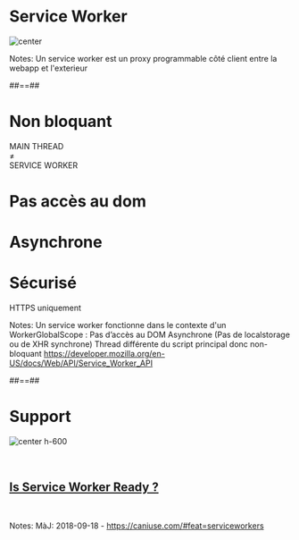 # Service Worker

![center](./assets/images/service_worker_explain.svg)

Notes: Un service worker est un proxy programmable côté client entre la webapp et l'exterieur

##==##

<!-- .slide: data-background="./assets/images/grid_background.svg" -->

<div class="grid-worker">
    <div class="cell-1">
        <h1>Non bloquant</h1>
        MAIN THREAD
        <br>≠
        <br>
        SERVICE WORKER
    </div>
    <h1 class="cell-2">Pas accès au dom</h1>
    <h1 class="cell-3">Asynchrone</h1>
    <div class="cell-4">
        <h1>Sécurisé</h1>
        HTTPS uniquement
    </div>
</div>

Notes:
Un service worker fonctionne dans le contexte d'un WorkerGlobalScope :
Pas d’accès au DOM
Asynchrone (Pas de localstorage ou de XHR synchrone)
Thread différente du script principal donc non-bloquant
https://developer.mozilla.org/en-US/docs/Web/API/Service_Worker_API

##==##

# Support

![center h-600](./assets/images/caniuse_serviceworker.png)

<br>
<h2 class="center"><a href="https://jakearchibald.github.io/isserviceworkerready/" target="_blank">Is Service Worker Ready ?</a></h2>
<br>

Notes:
MàJ: 2018-09-18 - https://caniuse.com/#feat=serviceworkers
